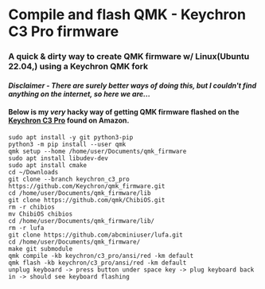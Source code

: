 # Compile and flash QMK - Keychron C3 Pro firmware 

### A quick & dirty way to create QMK firmware w/ Linux(Ubuntu 22.04,) using a Keychron QMK fork

#### *Disclaimer - There are surely better ways of doing this, but I couldn't find anything on the internet, so here we are...*

#### Below is my _very_ hacky way of getting QMK firmware flashed on the [Keychron C3 Pro](https://www.keychron.com/products/keychron-c3-pro-qmk-via-wired-mechanical-keyboard "Keychron C3 Pro") found on Amazon.
```
sudo apt install -y git python3-pip
python3 -m pip install --user qmk
qmk setup --home /home/user/Documents/qmk_firmware
sudo apt install libudev-dev
sudo apt install cmake
cd ~/Downloads
git clone --branch keychron_c3_pro https://github.com/Keychron/qmk_firmware.git
cd /home/user/Documents/qmk_firmware/lib
git clone https://github.com/qmk/ChibiOS.git
rm -r chibios
mv ChibiOS chibios
cd /home/user/Documents/qmk_firmware/lib/
rm -r lufa
git clone https://github.com/abcminiuser/lufa.git
cd /home/user/Documents/qmk_firmware/
make git submodule
qmk compile -kb keychron/c3_pro/ansi/red -km default 
qmk flash -kb keychron/c3_pro/ansi/red -km default
unplug keyboard -> press button under space key -> plug keyboard back in -> should see keyboard flashing
```
